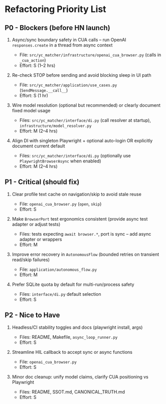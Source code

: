 # Refactoring Priority List

## P0 - Blockers (before HN launch)
1. Async/sync boundary safety in CUA calls – run OpenAI `responses.create` in a thread from async context
   - File: `src/yc_matcher/infrastructure/openai_cua_browser.py` (calls in `_cua_action`)
   - Effort: S (1–2 hrs)

2. Re-check STOP before sending and avoid blocking sleep in UI path
   - File: `src/yc_matcher/application/use_cases.py` (`SendMessage.__call__`)
   - Effort: S (1 hr)

3. Wire model resolution (optional but recommended) or clearly document fixed model usage
   - Files: `src/yc_matcher/interface/di.py` (call resolver at startup), `infrastructure/model_resolver.py`
   - Effort: M (2–4 hrs)

4. Align DI with singleton Playwright + optional auto-login OR explicitly document current default
   - Files: `src/yc_matcher/interface/di.py` (optionally use `PlaywrightBrowserAsync` when enabled)
   - Effort: M (2–4 hrs)

## P1 - Critical (should fix)
1. Clear profile text cache on navigation/skip to avoid stale reuse
   - File: `openai_cua_browser.py` (`open`, `skip`)
   - Effort: S

2. Make `BrowserPort` test ergonomics consistent (provide async test adapter or adjust tests)
   - Files: tests expecting `await browser.*`, port is sync – add async adapter or wrappers
   - Effort: M

3. Improve error recovery in `AutonomousFlow` (bounded retries on transient read/skip failures)
   - File: `application/autonomous_flow.py`
   - Effort: M

4. Prefer SQLite quota by default for multi-run/process safety
   - Files: `interface/di.py` default selection
   - Effort: S

## P2 - Nice to Have
1. Headless/CI stability toggles and docs (playwright install, args)
   - Files: README, Makefile, `async_loop_runner.py`
   - Effort: S

2. Streamline HIL callback to accept sync or async functions
   - File: `openai_cua_browser.py`
   - Effort: S

3. Minor doc cleanup: unify model claims, clarify CUA positioning vs Playwright
   - Files: README, SSOT.md, CANONICAL_TRUTH.md
   - Effort: S

